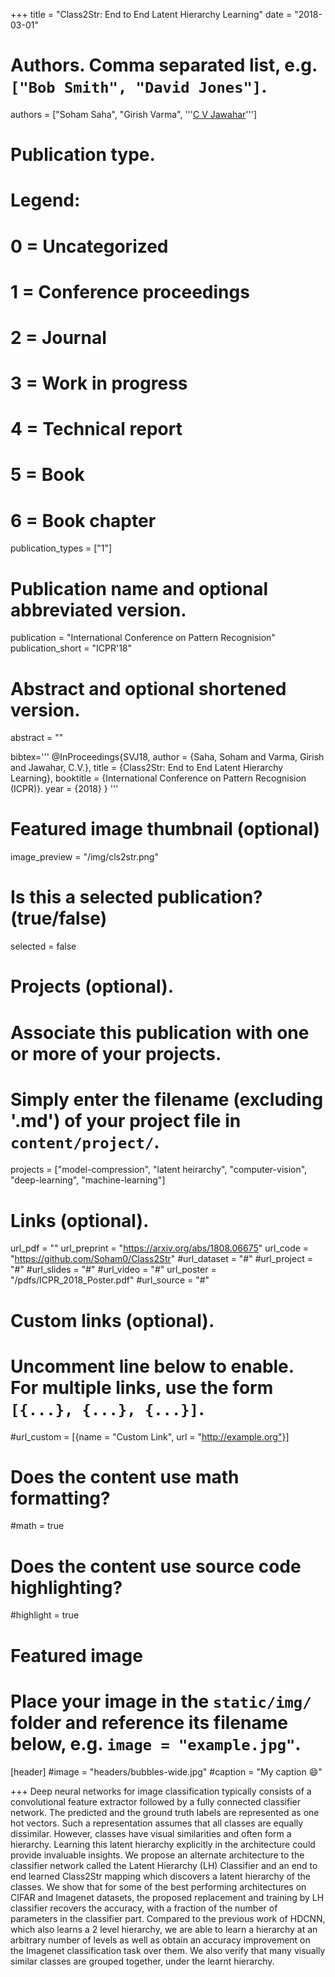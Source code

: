 +++
title = "Class2Str: End to End Latent Hierarchy Learning"
date = "2018-03-01"

# Authors. Comma separated list, e.g. `["Bob Smith", "David Jones"]`.
authors = ["Soham Saha", "Girish Varma", '''<a href="https://faculty.iiit.ac.in/~jawahar/">C V Jawahar</a>''']

# Publication type.
# Legend:
# 0 = Uncategorized
# 1 = Conference proceedings
# 2 = Journal
# 3 = Work in progress
# 4 = Technical report
# 5 = Book
# 6 = Book chapter
publication_types = ["1"]

# Publication name and optional abbreviated version.
publication = "International Conference on Pattern Recognision"
publication_short = "ICPR'18"

# Abstract and optional shortened version.
abstract = ""

bibtex='''
@InProceedings{SVJ18,
author = {Saha, Soham and Varma, Girish and Jawahar, C.V.},
title = {Class2Str: End to End Latent Hierarchy Learning},
booktitle = {International Conference on Pattern Recognision (ICPR)}.
year = {2018}
}
'''

# Featured image thumbnail (optional)
image_preview = "/img/cls2str.png"

# Is this a selected publication? (true/false)
selected = false

# Projects (optional).
#   Associate this publication with one or more of your projects.
#   Simply enter the filename (excluding '.md') of your project file in `content/project/`.
projects = ["model-compression", "latent heirarchy", "computer-vision", "deep-learning", "machine-learning"]

# Links (optional).
url_pdf = ""
url_preprint = "https://arxiv.org/abs/1808.06675"
url_code = "https://github.com/Soham0/Class2Str"
#url_dataset = "#"
#url_project = "#"
#url_slides = "#"
#url_video = "#"
url_poster = "/pdfs/ICPR_2018_Poster.pdf"
#url_source = "#"

# Custom links (optional).
#   Uncomment line below to enable. For multiple links, use the form `[{...}, {...}, {...}]`.
#url_custom = [{name = "Custom Link", url = "http://example.org"}]

# Does the content use math formatting?
#math = true

# Does the content use source code highlighting?
#highlight = true

# Featured image
# Place your image in the `static/img/` folder and reference its filename below, e.g. `image = "example.jpg"`.
[header]
#image = "headers/bubbles-wide.jpg"
#caption = "My caption :smile:"

+++
Deep neural networks for image classification typically consists of a convolutional feature extractor followed by a fully connected classifier network. The predicted and the ground truth labels are represented as one hot vectors. Such a representation assumes that all classes are equally dissimilar. However, classes have visual similarities and often form a hierarchy. Learning this latent hierarchy explicitly in the architecture could provide invaluable insights. We propose an alternate architecture to the classifier network called the Latent Hierarchy (LH) Classifier and an end to end learned Class2Str mapping which discovers a latent hierarchy of the classes. We show that for some of the best performing architectures on CIFAR and Imagenet datasets, the proposed replacement and training by LH classifier recovers the accuracy, with a fraction of the number of parameters in the classifier part. Compared to the previous work of HDCNN, which also learns a 2 level hierarchy, we are able to learn a hierarchy at an arbitrary number of levels as well as obtain an accuracy improvement on the Imagenet classification task over them. We also verify that many visually similar classes are grouped together, under the learnt hierarchy.